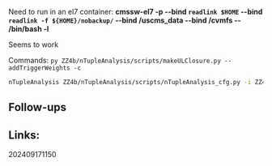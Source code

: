 Need to run in an el7 container:
**cmssw-el7 -p --bind `readlink $HOME` --bind `readlink -f ${HOME}/nobackup/` --bind /uscms_data --bind /cvmfs -- /bin/bash -l**

Seems to work

Commands: 
``py ZZ4b/nTupleAnalysis/scripts/makeULClosure.py --addTriggerWeights -c``

```bash
nTupleAnalysis ZZ4b/nTupleAnalysis/scripts/nTupleAnalysis_cfg.py -i ZZ4b/fileLists/GluGluToHHTo4B_cHHH02018.txt -p picoAOD_wTrigWeights.root  -o root://cmseos.fnal.gov//store/user/jda102/condor/ZH4b/ULTrig/ -y 2018 --bTag 0.6  --bTagSF -l 60.0e3 --isMC  --histDetailLevel allEvents.passPreSel.threeTag.fourTag  --histFile hists.root --calcTrigWeights --onlyEventsTree
```

## Follow-ups


## Links: 



202409171150
